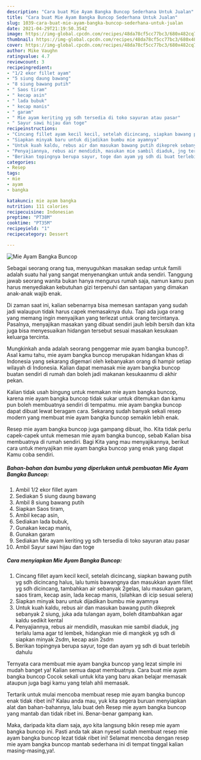 ```yaml
---
description: "Cara buat Mie Ayam Bangka Buncop Sederhana Untuk Jualan"
title: "Cara buat Mie Ayam Bangka Buncop Sederhana Untuk Jualan"
slug: 1039-cara-buat-mie-ayam-bangka-buncop-sederhana-untuk-jualan
date: 2021-04-29T21:19:50.354Z
image: https://img-global.cpcdn.com/recipes/48da78cf5cc77bc3/680x482cq70/mie-ayam-bangka-buncop-foto-resep-utama.jpg
thumbnail: https://img-global.cpcdn.com/recipes/48da78cf5cc77bc3/680x482cq70/mie-ayam-bangka-buncop-foto-resep-utama.jpg
cover: https://img-global.cpcdn.com/recipes/48da78cf5cc77bc3/680x482cq70/mie-ayam-bangka-buncop-foto-resep-utama.jpg
author: Mike Vaughn
ratingvalue: 4.7
reviewcount: 3
recipeingredient:
- "1/2 ekor fillet ayam"
- "5 siung daung bawang"
- "8 siung bawang putih"
- " Saos tiram"
- " kecap asin"
- " lada bubuk"
- " kecap manis"
- " garam"
- " Mie ayam keriting yg sdh tersedia di toko sayuran atau pasar"
- " Sayur sawi hijau dan toge"
recipeinstructions:
- "Cincang fillet ayam kecil kecil, setelah dicincang, siapkan bawang putih yg sdh dicincang halus, lalu tumis bawangnya dan masukkan ayam fillet yg sdh dicincang, tambahkan air sebanyak 2gelas, lalu masukan garam, saos tiram, kecap asin, lada kecap manis, (silahkan di icip sesuai selera)"
- "Siapkan minyak baru untuk dijadikan bumbu mie ayamnya"
- "Untuk kuah kaldu, rebus air dan masukan bawang putih dikeprek sebanyak 2 siung, juka ada tulangan ayam, boleh ditambahkan agar kaldu sedikit kental"
- "Penyajiannya, rebus air mendidih, masukan mie sambil diaduk, jng terlalu lama agar td lembek, hidangkan mie di mangkok yg sdh di siapkan minyak 2sdm, kecap asin 2sdm"
- "Berikan topingnya berupa sayur, toge dan ayam yg sdh di buat terlebih dahulu"
categories:
- Resep
tags:
- mie
- ayam
- bangka

katakunci: mie ayam bangka 
nutrition: 111 calories
recipecuisine: Indonesian
preptime: "PT38M"
cooktime: "PT35M"
recipeyield: "1"
recipecategory: Dessert

---
```



![Mie Ayam Bangka Buncop](https://img-global.cpcdn.com/recipes/48da78cf5cc77bc3/680x482cq70/mie-ayam-bangka-buncop-foto-resep-utama.jpg)

Sebagai seorang orang tua, menyuguhkan masakan sedap untuk famili adalah suatu hal yang sangat menyenangkan untuk anda sendiri. Tanggung jawab seorang  wanita bukan hanya mengurus rumah saja, namun kamu pun harus menyediakan kebutuhan gizi terpenuhi dan santapan yang dimakan anak-anak wajib enak.

Di zaman  saat ini, kalian sebenarnya bisa memesan santapan yang sudah jadi walaupun tidak harus capek memasaknya dulu. Tapi ada juga orang yang memang ingin menyajikan yang terlezat untuk orang tercintanya. Pasalnya, menyajikan masakan yang dibuat sendiri jauh lebih bersih dan kita juga bisa menyesuaikan hidangan tersebut sesuai masakan kesukaan keluarga tercinta. 



Mungkinkah anda adalah seorang penggemar mie ayam bangka buncop?. Asal kamu tahu, mie ayam bangka buncop merupakan hidangan khas di Indonesia yang sekarang digemari oleh kebanyakan orang di hampir setiap wilayah di Indonesia. Kalian dapat memasak mie ayam bangka buncop buatan sendiri di rumah dan boleh jadi makanan kesukaanmu di akhir pekan.

Kalian tidak usah bingung untuk memakan mie ayam bangka buncop, karena mie ayam bangka buncop tidak sukar untuk ditemukan dan kamu pun boleh membuatnya sendiri di tempatmu. mie ayam bangka buncop dapat dibuat lewat beragam cara. Sekarang sudah banyak sekali resep modern yang membuat mie ayam bangka buncop semakin lebih enak.

Resep mie ayam bangka buncop juga gampang dibuat, lho. Kita tidak perlu capek-capek untuk memesan mie ayam bangka buncop, sebab Kalian bisa membuatnya di rumah sendiri. Bagi Kita yang mau menyajikannya, berikut cara untuk menyajikan mie ayam bangka buncop yang enak yang dapat Kamu coba sendiri.

<!--inarticleads1-->

##### Bahan-bahan dan bumbu yang diperlukan untuk pembuatan Mie Ayam Bangka Buncop:

1. Ambil 1/2 ekor fillet ayam
1. Sediakan 5 siung daung bawang
1. Ambil 8 siung bawang putih
1. Siapkan  Saos tiram,
1. Ambil  kecap asin,
1. Sediakan  lada bubuk,
1. Gunakan  kecap manis,
1. Gunakan  garam
1. Sediakan  Mie ayam keriting yg sdh tersedia di toko sayuran atau pasar
1. Ambil  Sayur sawi hijau dan toge




<!--inarticleads2-->

##### Cara menyiapkan Mie Ayam Bangka Buncop:

1. Cincang fillet ayam kecil kecil, setelah dicincang, siapkan bawang putih yg sdh dicincang halus, lalu tumis bawangnya dan masukkan ayam fillet yg sdh dicincang, tambahkan air sebanyak 2gelas, lalu masukan garam, saos tiram, kecap asin, lada kecap manis, (silahkan di icip sesuai selera)
1. Siapkan minyak baru untuk dijadikan bumbu mie ayamnya
1. Untuk kuah kaldu, rebus air dan masukan bawang putih dikeprek sebanyak 2 siung, juka ada tulangan ayam, boleh ditambahkan agar kaldu sedikit kental
1. Penyajiannya, rebus air mendidih, masukan mie sambil diaduk, jng terlalu lama agar td lembek, hidangkan mie di mangkok yg sdh di siapkan minyak 2sdm, kecap asin 2sdm
1. Berikan topingnya berupa sayur, toge dan ayam yg sdh di buat terlebih dahulu




Ternyata cara membuat mie ayam bangka buncop yang lezat simple ini mudah banget ya! Kalian semua dapat membuatnya. Cara buat mie ayam bangka buncop Cocok sekali untuk kita yang baru akan belajar memasak ataupun juga bagi kamu yang telah ahli memasak.

Tertarik untuk mulai mencoba membuat resep mie ayam bangka buncop enak tidak ribet ini? Kalau anda mau, yuk kita segera buruan menyiapkan alat dan bahan-bahannya, lalu buat deh Resep mie ayam bangka buncop yang mantab dan tidak ribet ini. Benar-benar gampang kan. 

Maka, daripada kita diam saja, ayo kita langsung bikin resep mie ayam bangka buncop ini. Pasti anda tak akan nyesel sudah membuat resep mie ayam bangka buncop lezat tidak ribet ini! Selamat mencoba dengan resep mie ayam bangka buncop mantab sederhana ini di tempat tinggal kalian masing-masing,ya!.

